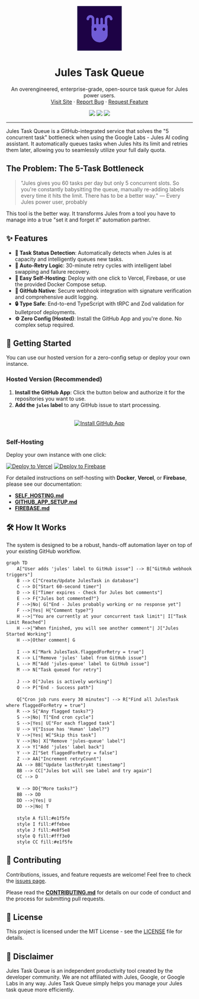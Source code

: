 <div align="center">
  <img src="public/julesQueue.jpg" alt="Jules Task Queue Logo" width="120" />
  <h1 align="center">Jules Task Queue</h1>
  <p align="center">
    An overengineered, enterprise-grade, open-source task queue for Jules power users.
    <br />
    <a href="https://julesqueue.hildy.io/">Visit Site</a>
    ·
    <a href="https://github.com/iHildy/jules-task-queue/issues/new?assignees=&labels=bug&template=bug_report.md&title=">Report Bug</a>
    ·
    <a href="https://github.com/iHildy/jules-task-queue/issues/new?assignees=&labels=enhancement&template=feature_request.md&title=">Request Feature</a>
  </p>
  <p align="center">
    <a href="https://github.com/iHildy/jules-task-queue/blob/main/LICENSE"><img src="https://img.shields.io/github/license/iHildy/jules-task-queue?style=for-the-badge" /></a>
    <a href="https://github.com/iHildy/jules-task-queue/stargazers"><img src="https://img.shields.io/github/stars/iHildy/jules-task-queue?style=for-the-badge" /></a>
    <a href="https://github.com/iHildy/jules-task-queue/issues"><img src="https://img.shields.io/github/issues/iHildy/jules-task-queue?style=for-the-badge" /></a>
  </p>
</div>

---

Jules Task Queue is a GitHub-integrated service that solves the "5 concurrent task" bottleneck when using the Google Labs - Jules AI coding assistant. It automatically queues tasks when Jules hits its limit and retries them later, allowing you to seamlessly utilize your full daily quota.

## The Problem: The 5-Task Bottleneck

> "Jules gives you 60 tasks per day but only 5 concurrent slots. So you're constantly babysitting the queue, manually re-adding labels every time it hits the limit. There has to be a better way."
> — Every Jules power user, probably

This tool is the better way. It transforms Jules from a tool you have to manage into a true "set it and forget it" automation partner.

## ✨ Features

- **🤖 Task Status Detection**: Automatically detects when Jules is at capacity and intelligently queues new tasks.
- **🔄 Auto-Retry Logic**: 30-minute retry cycles with intelligent label swapping and failure recovery.
- **🚀 Easy Self-Hosting**: Deploy with one click to Vercel, Firebase, or use the provided Docker Compose setup.
- **🔐 GitHub Native**: Secure webhook integration with signature verification and comprehensive audit logging.
- **🔒 Type Safe**: End-to-end TypeScript with tRPC and Zod validation for bulletproof deployments.
- **⚙️ Zero Config (Hosted)**: Install the GitHub App and you're done. No complex setup required.

## 🚀 Getting Started

You can use our hosted version for a zero-config setup or deploy your own instance.

### Hosted Version (Recommended)

1.  **Install the GitHub App**: Click the button below and authorize it for the repositories you want to use.
2.  **Add the `jules` label** to any GitHub issue to start processing.

<div align="center" style="margin: 2rem 0;">
  <a href="https://github.com/apps/jules-task-queue/installations/new">
    <img src="https://img.shields.io/badge/Install_GitHub_App-24292f?style=for-the-badge&logo=github&logoColor=white" alt="Install GitHub App" />
  </a>
</div>

### Self-Hosting

Deploy your own instance with one click:

[![Deploy to Vercel](https://vercel.com/button)](https://vercel.com/new/clone?repository-url=https%3A%2F%2Fgithub.com%2FiHildy%2Fjules-task-queue&env=DATABASE_URL,NEXT_PUBLIC_GITHUB_APP_ID,GITHUB_APP_PRIVATE_KEY,GITHUB_APP_WEBHOOK_SECRET,CRON_SECRET&envDescription=See%20the%20github%20repo%20.env.example%20file%20for%20the%20variables%20to%20add.&envLink=https%3A%2F%2Fgithub.com%2FiHildy%2Fjules-task-queue%2Fblob%2Fmain%2F.env.example&project-name=jules-task-queue&repository-name=jules-task-queue)
[![Deploy to Firebase](https://img.shields.io/badge/Deploy%20to-Firebase-FFCA28?style=flat&logo=firebase&logoColor=black)](https://julesqueue.hildy.io/)

For detailed instructions on self-hosting with **Docker**, **Vercel**, or **Firebase**, please see our documentation:

- [**SELF_HOSTING.md**](./SELF_HOSTING.md)
- [**GITHUB_APP_SETUP.md**](./GITHUB_APP_SETUP.md)
- [**FIREBASE.md**](./FIREBASE.md)

## 🛠️ How It Works

The system is designed to be a robust, hands-off automation layer on top of your existing GitHub workflow.

```mermaid
graph TD
    A["User adds 'jules' label to GitHub issue"] --> B["GitHub webhook triggers"]
    B --> C["Create/Update JulesTask in database"]
    C --> D["Start 60-second timer"]
    D --> E["Timer expires - Check for Jules bot comments"]
    E --> F{"Jules bot commented?"}
    F -->|No| G["End - Jules probably working or no response yet"]
    F -->|Yes| H{"Comment type?"}
    H -->|"You are currently at your concurrent task limit"| I["Task Limit Reached"]
    H -->|"When finished, you will see another comment"| J["Jules Started Working"]
    H -->|Other comment| G

    I --> K["Mark JulesTask.flaggedForRetry = true"]
    K --> L["Remove 'jules' label from GitHub issue"]
    L --> M["Add 'jules-queue' label to GitHub issue"]
    M --> N["Task queued for retry"]

    J --> O["Jules is actively working"]
    O --> P["End - Success path"]

    Q["Cron job runs every 30 minutes"] --> R["Find all JulesTask where flaggedForRetry = true"]
    R --> S{"Any flagged tasks?"}
    S -->|No| T["End cron cycle"]
    S -->|Yes| U["For each flagged task"]
    U --> V{"Issue has 'Human' label?"}
    V -->|Yes| W["Skip this task"]
    V -->|No| X["Remove 'jules-queue' label"]
    X --> Y["Add 'jules' label back"]
    Y --> Z["Set flaggedForRetry = false"]
    Z --> AA["Increment retryCount"]
    AA --> BB["Update lastRetryAt timestamp"]
    BB --> CC["Jules bot will see label and try again"]
    CC --> D

    W --> DD{"More tasks?"}
    BB --> DD
    DD -->|Yes| U
    DD -->|No| T

    style A fill:#e1f5fe
    style I fill:#ffebee
    style J fill:#e8f5e8
    style Q fill:#fff3e0
    style CC fill:#e1f5fe
```

## 🤝 Contributing

Contributions, issues, and feature requests are welcome! Feel free to check the [issues page](https://github.com/iHildy/jules-task-queue/issues).

Please read the [**CONTRIBUTING.md**](./CONTRIBUTING.md) for details on our code of conduct and the process for submitting pull requests.

## 📜 License

This project is licensed under the MIT License - see the [LICENSE](./LICENSE) file for details.

## 📢 Disclaimer

Jules Task Queue is an independent productivity tool created by the developer community. We are not affiliated with Jules, Google, or Google Labs in any way. Jules Task Queue simply helps you manage your Jules task queue more efficiently.
